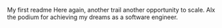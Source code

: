 My first readme
Here again, another trail another opportunity to scale. Alx the podium for achieving my dreams as a software engineer.
